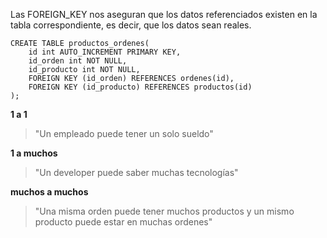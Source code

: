Las FOREIGN_KEY nos aseguran que los datos referenciados existen en la tabla correspondiente, es decir, que los datos sean reales. 

```mysql
CREATE TABLE productos_ordenes(
    id int AUTO_INCREMENT PRIMARY KEY,
    id_orden int NOT NULL,
    id_producto int NOT NULL,
    FOREIGN KEY (id_orden) REFERENCES ordenes(id),
    FOREIGN KEY (id_producto) REFERENCES productos(id)
);
```

**1 a 1**
> "Un empleado puede tener un solo sueldo"

**1 a muchos**
> "Un developer puede saber muchas tecnologías"

**muchos a muchos**
> "Una misma orden puede tener muchos productos y un mismo producto puede estar en muchas ordenes"

